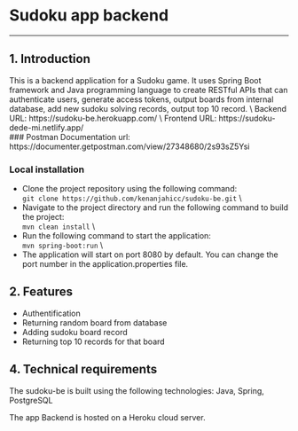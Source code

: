 # Sudoku app backend
---
## 1. Introduction
<div style=“text-align: justify”>
This is a backend application for a Sudoku game. It uses Spring Boot framework and Java programming language to create RESTful APIs that can authenticate users, generate access tokens, output boards from internal database, add new sudoku solving records, output top 10 record. \
Backend URL: https://sudoku-be.herokuapp.com/ \
Frontend URL: https://sudoku-dede-mi.netlify.app/
</div>
### Postman Documentation
url: https://documenter.getpostman.com/view/27348680/2s93sZ5Ysi

### Local installation
- Clone the project repository using the following command: \
`git clone https://github.com/kenanjahicc/sudoku-be.git` \
- Navigate to the project directory and run the following command to build the project: \
`mvn clean install` \
- Run the following command to start the application: \
`mvn spring-boot:run` \
- The application will start on port 8080 by default. You can change the port number in the application.properties file.

## 2. Features
- Authentification
- Returning random board from database
- Adding sudoku board record
- Returning top 10 records for that board

## 4. Technical requirements

The sudoku-be is built using the following technologies: Java, Spring, PostgreSQL

The app Backend is hosted on a Heroku cloud server.
